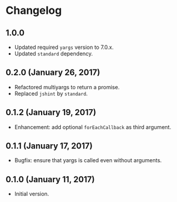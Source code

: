 # Changelog

## 1.0.0
* Updated required `yargs` version to 7.0.x.
* Updated `standard` dependency.

## 0.2.0 (January 26, 2017)
* Refactored multiyargs to return a promise.
* Replaced `jshint` by `standard`.

## 0.1.2 (January 19, 2017)
* Enhancement: add optional `forEachCallback` as third argument.

## 0.1.1 (January 17, 2017)
* Bugfix: ensure that yargs is called even without arguments.

## 0.1.0 (January 11, 2017)
* Initial version.